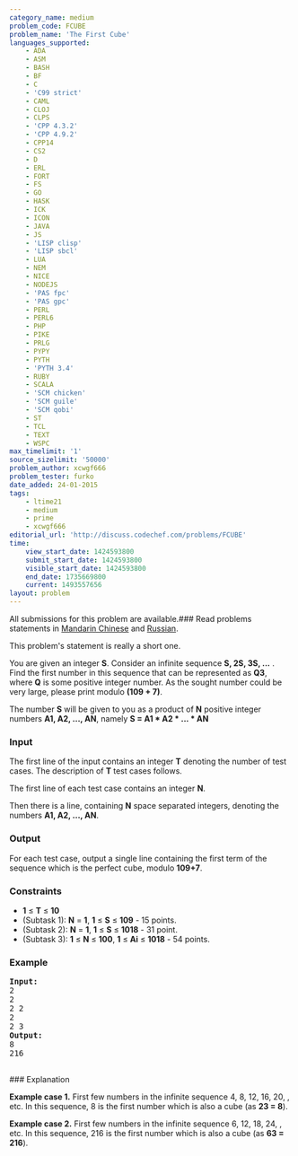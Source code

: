 ```yaml
---
category_name: medium
problem_code: FCUBE
problem_name: 'The First Cube'
languages_supported:
    - ADA
    - ASM
    - BASH
    - BF
    - C
    - 'C99 strict'
    - CAML
    - CLOJ
    - CLPS
    - 'CPP 4.3.2'
    - 'CPP 4.9.2'
    - CPP14
    - CS2
    - D
    - ERL
    - FORT
    - FS
    - GO
    - HASK
    - ICK
    - ICON
    - JAVA
    - JS
    - 'LISP clisp'
    - 'LISP sbcl'
    - LUA
    - NEM
    - NICE
    - NODEJS
    - 'PAS fpc'
    - 'PAS gpc'
    - PERL
    - PERL6
    - PHP
    - PIKE
    - PRLG
    - PYPY
    - PYTH
    - 'PYTH 3.4'
    - RUBY
    - SCALA
    - 'SCM chicken'
    - 'SCM guile'
    - 'SCM qobi'
    - ST
    - TCL
    - TEXT
    - WSPC
max_timelimit: '1'
source_sizelimit: '50000'
problem_author: xcwgf666
problem_tester: furko
date_added: 24-01-2015
tags:
    - ltime21
    - medium
    - prime
    - xcwgf666
editorial_url: 'http://discuss.codechef.com/problems/FCUBE'
time:
    view_start_date: 1424593800
    submit_start_date: 1424593800
    visible_start_date: 1424593800
    end_date: 1735669800
    current: 1493557656
layout: problem
---
```

All submissions for this problem are available.###  Read problems statements in [Mandarin Chinese](http://www.codechef.com/download/translated/LTIME21/mandarin/FCUBE.pdf) and [Russian](http://www.codechef.com/download/translated/LTIME21/russian/FCUBE.pdf).

This problem's statement is really a short one.

You are given an integer **S**. Consider an infinite sequence **S, 2S, 3S, ...** . Find the first number in this sequence that can be represented as **Q3**, where **Q** is some positive integer number. As the sought number could be very large, please print modulo **(109 + 7)**.

The number **S** will be given to you as a product of **N** positive integer numbers **A1, A2, ..., AN**, namely **S = A1 \* A2 \* ... \* AN**

### Input

The first line of the input contains an integer **T** denoting the number of test cases. The description of **T** test cases follows.

The first line of each test case contains an integer **N**.

Then there is a line, containing **N** space separated integers, denoting the numbers **A1, A2, ..., AN**.

### Output

For each test case, output a single line containing the first term of the sequence which is the perfect cube, modulo **109+7**.

### Constraints

- **1** ≤ **T** ≤ **10**
- (Subtask 1): **N** = **1**, **1** ≤ **S** ≤ **109** - 15 points.
- (Subtask 2): **N** = **1**, **1** ≤ **S** ≤ **1018** - 31 point.
- (Subtask 3): **1** ≤ **N** ≤ **100**, **1** ≤ **Ai** ≤ **1018** - 54 points.

### Example

<pre><b>Input:</b>
2
2
2 2
2
2 3
<b>Output:</b>
8
216

</pre>### Explanation
**Example case 1.** First few numbers in the infinite sequence 4, 8, 12, 16, 20, , etc. In this sequence, 8 is the first number which is also a cube (as **23 = 8**).

**Example case 2.** First few numbers in the infinite sequence 6, 12, 18, 24, , etc. In this sequence, 216 is the first number which is also a cube (as **63 = 216**).
